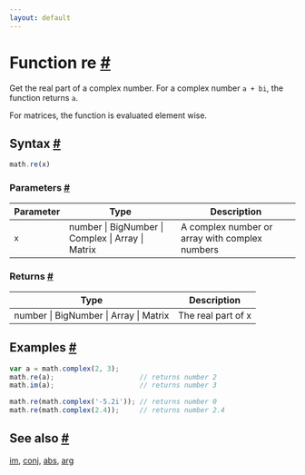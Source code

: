 ```yaml
---
layout: default
---
```


<!-- Note: This file is automatically generated from source code comments. Changes made in this file will be overridden. -->

<h1 id="function-re">Function re <a href="#function-re" title="Permalink">#</a></h1>

Get the real part of a complex number.
For a complex number `a + bi`, the function returns `a`.

For matrices, the function is evaluated element wise.


<h2 id="syntax">Syntax <a href="#syntax" title="Permalink">#</a></h2>

```js
math.re(x)
```

<h3 id="parameters">Parameters <a href="#parameters" title="Permalink">#</a></h3>

Parameter | Type | Description
--------- | ---- | -----------
`x` | number &#124; BigNumber &#124; Complex &#124; Array &#124; Matrix |  A complex number or array with complex numbers

<h3 id="returns">Returns <a href="#returns" title="Permalink">#</a></h3>

Type | Description
---- | -----------
number &#124; BigNumber &#124; Array &#124; Matrix | The real part of x


<h2 id="examples">Examples <a href="#examples" title="Permalink">#</a></h2>

```js
var a = math.complex(2, 3);
math.re(a);                     // returns number 2
math.im(a);                     // returns number 3

math.re(math.complex('-5.2i')); // returns number 0
math.re(math.complex(2.4));     // returns number 2.4
```


<h2 id="see-also">See also <a href="#see-also" title="Permalink">#</a></h2>

[im](im.html),
[conj](conj.html),
[abs](abs.html),
[arg](arg.html)
